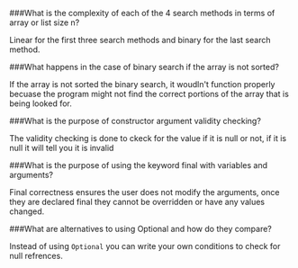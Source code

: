 ###What is the complexity of each of the 4 search methods in terms of array or list size n?

Linear for the first three search methods and binary for the last search method.

###What happens in the case of binary search if the array is not sorted?

If the array is not sorted the binary search, it woudln't function properly becuase the program might not find the correct portions of the array that is being looked for.

###What is the purpose of constructor argument validity checking?

The validity checking is done to ckeck for the value if it is null or not, if it is null it will tell you it is invalid 

###What is the purpose of using the keyword final with variables and arguments?

Final correctness ensures the user does not modify the arguments, once they are declared final they cannot be overridden or have any values changed.

###What are alternatives to using Optional and how do they compare?

Instead of using `Optional` you can write your own conditions to check for null refrences. 
